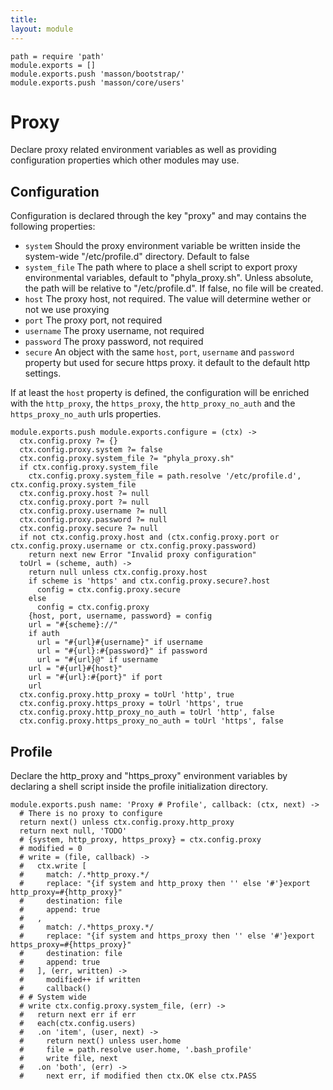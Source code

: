 ```yaml
---
title: 
layout: module
---
```


    path = require 'path'
    module.exports = []
    module.exports.push 'masson/bootstrap/'
    module.exports.push 'masson/core/users'

# Proxy

Declare proxy related environment variables as well as 
providing configuration properties which other modules may use.

## Configuration

Configuration is declared through the key "proxy" and may 
contains the following properties:

*   `system`
    Should the proxy environment variable be written inside the
    system-wide "/etc/profile.d" directory. Default to false
*   `system_file`
    The path where to place a shell script to export
    proxy environmental variables, default to 
    "phyla_proxy.sh". Unless absolute, the path will 
    be relative to "/etc/profile.d". If false, no
    file will be created.
*   `host`
    The proxy host, not required. The value will determine
    wether or not we use proxying
*   `port`
    The proxy port, not required
*   `username`
    The proxy username, not required
*   `password`
    The proxy password, not required
*   `secure`
    An object with the same `host`, `port`, `username` and
    `password` property but used for secure https proxy. it
    default to the default http settings.

If at least the `host` property is defined, the 
configuration will be enriched with the `http_proxy`, the
`https_proxy`, the `http_proxy_no_auth` and the 
`https_proxy_no_auth` urls properties.

    module.exports.push module.exports.configure = (ctx) ->
      ctx.config.proxy ?= {}
      ctx.config.proxy.system ?= false
      ctx.config.proxy.system_file ?= "phyla_proxy.sh"
      if ctx.config.proxy.system_file
        ctx.config.proxy.system_file = path.resolve '/etc/profile.d', ctx.config.proxy.system_file
      ctx.config.proxy.host ?= null
      ctx.config.proxy.port ?= null
      ctx.config.proxy.username ?= null
      ctx.config.proxy.password ?= null
      ctx.config.proxy.secure ?= null
      if not ctx.config.proxy.host and (ctx.config.proxy.port or ctx.config.proxy.username or ctx.config.proxy.password)
        return next new Error "Invalid proxy configuration"
      toUrl = (scheme, auth) ->
        return null unless ctx.config.proxy.host
        if scheme is 'https' and ctx.config.proxy.secure?.host
          config = ctx.config.proxy.secure
        else
          config = ctx.config.proxy
        {host, port, username, password} = config
        url = "#{scheme}://"
        if auth
          url = "#{url}#{username}" if username
          url = "#{url}:#{password}" if password
          url = "#{url}@" if username
        url = "#{url}#{host}"
        url = "#{url}:#{port}" if port
        url
      ctx.config.proxy.http_proxy = toUrl 'http', true
      ctx.config.proxy.https_proxy = toUrl 'https', true
      ctx.config.proxy.http_proxy_no_auth = toUrl 'http', false
      ctx.config.proxy.https_proxy_no_auth = toUrl 'https', false

## Profile

Declare the http_proxy and "https_proxy" environment
variables by declaring a shell script inside the 
profile initialization directory.

    module.exports.push name: 'Proxy # Profile', callback: (ctx, next) ->
      # There is no proxy to configure
      return next() unless ctx.config.proxy.http_proxy
      return next null, 'TODO'
      # {system, http_proxy, https_proxy} = ctx.config.proxy
      # modified = 0
      # write = (file, callback) ->
      #   ctx.write [
      #     match: /.*http_proxy.*/
      #     replace: "{if system and http_proxy then '' else '#'}export http_proxy=#{http_proxy}"
      #     destination: file
      #     append: true
      #   ,
      #     match: /.*https_proxy.*/
      #     replace: "{if system and https_proxy then '' else '#'}export https_proxy=#{https_proxy}"
      #     destination: file
      #     append: true
      #   ], (err, written) ->
      #     modified++ if written
      #     callback()
      # # System wide
      # write ctx.config.proxy.system_file, (err) ->
      #   return next err if err
      #   each(ctx.config.users)
      #   .on 'item', (user, next) ->
      #     return next() unless user.home
      #     file = path.resolve user.home, '.bash_profile'
      #     write file, next
      #   .on 'both', (err) ->
      #     next err, if modified then ctx.OK else ctx.PASS








